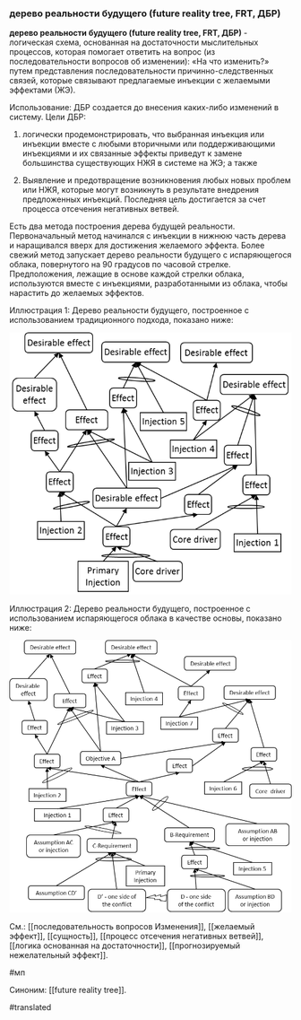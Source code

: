 ### дерево реальности будущего (future reality tree, FRT, ДБР)

**дерево реальности будущего (future reality tree, FRT, ДБР)** - логическая схема, основанная на достаточности мыслительных процессов, которая помогает ответить на вопрос (из последовательности вопросов об изменении): «На что изменить?» путем представления последовательности причинно-следственных связей, которые связывают предлагаемые инъекции с желаемыми эффектами (ЖЭ).

Использование: ДБР создается до внесения каких-либо изменений в систему. Цели ДБР:

1. логически продемонстрировать, что выбранная инъекция или инъекции вместе с любыми вторичными или поддерживающими инъекциями и их связанные эффекты приведут к замене большинства существующих НЖЯ в системе на ЖЭ; а также

2. Выявление и предотвращение возникновения любых новых проблем или НЖЯ, которые могут возникнуть в результате внедрения предложенных инъекций. Последняя цель достигается за счет процесса отсечения негативных ветвей.

Есть два метода построения дерева будущей реальности. Первоначальный метод начинался с инъекции в нижнюю часть дерева и наращивался вверх для достижения желаемого эффекта. Более свежий метод запускает дерево реальности будущего с испаряющегося облака, повернутого на 90 градусов по часовой стрелке. Предположения, лежащие в основе каждой стрелки облака, используются вместе с инъекциями, разработанными из облака, чтобы нарастить до желаемых эффектов.

Иллюстрация 1: Дерево реальности будущего, построенное с использованием традиционного подхода, показано ниже:

![](images/image112.png)

Иллюстрация 2: Дерево реальности будущего, построенное с использованием испаряющегося облака в качестве основы, показано ниже:

![](images/image108.png)

См.: [[последовательность вопросов Изменения]], [[желаемый эффект]], [[сущность]], [[процесс отсечения негативных ветвей]], [[логика основанная на достаточности]], [[прогнозируемый нежелательный эффект]].

#мп

Синоним: [[future reality tree]].

#translated
